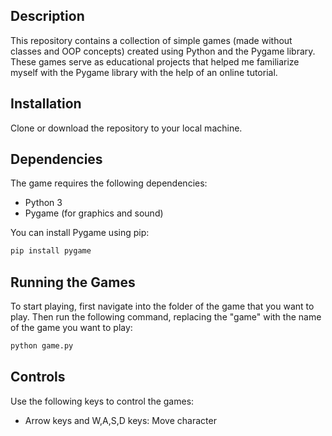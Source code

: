 ## Description
This repository contains a collection of simple games (made without classes and OOP concepts) created using Python and the Pygame library.
These games serve as educational projects that helped me familiarize myself with the Pygame library with the help of an online tutorial. 

## Installation
Clone or download the repository to your local machine.

## Dependencies
The game requires the following dependencies:

- Python 3
- Pygame (for graphics and sound)

You can install Pygame using pip:

```bash
pip install pygame
```

## Running the Games
To start playing, first navigate into the folder of the game that you want to play. Then run the following command, replacing the "game" with the name of the game you want to play:

```bash
python game.py
```

## Controls
Use the following keys to control the games:

- Arrow keys and W,A,S,D keys: Move character


